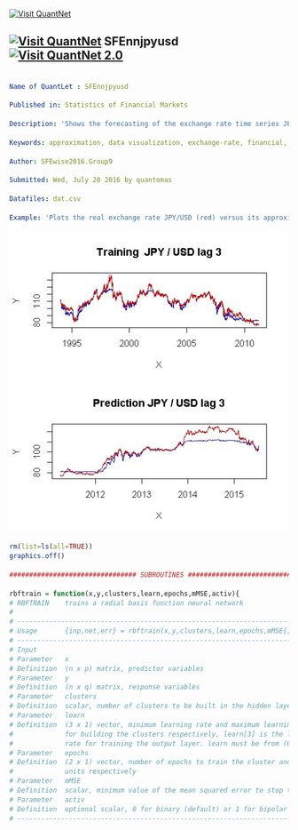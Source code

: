 
[<img src="https://github.com/QuantLet/Styleguide-and-Validation-procedure/blob/master/pictures/banner.png" alt="Visit QuantNet">](http://quantlet.de/index.php?p=info)

## [<img src="https://github.com/QuantLet/Styleguide-and-Validation-procedure/blob/master/pictures/qloqo.png" alt="Visit QuantNet">](http://quantlet.de/) **SFEnnjpyusd** [<img src="https://github.com/QuantLet/Styleguide-and-Validation-procedure/blob/master/pictures/QN2.png" width="60" alt="Visit QuantNet 2.0">](http://quantlet.de/d3/ia)

```yaml

Name of QuantLet : SFEnnjpyusd 

Published in: Statistics of Financial Markets

Description: 'Shows the forecasting of the exchange rate time series JPY/USD using RBF (radial basis function) neural networks considering 3 periods of time dependency. 80% of data is taken as training set and 20% as validation set.'

Keywords: approximation, data visualization, exchange-rate, financial, forecast, graphical representation, neural-network, plot, rbf, time-series, visualization

Author: SFEwise2016.Group9

Submitted: Wed, July 20 2016 by quantomas

Datafiles: dat.csv

Example: 'Plots the real exchange rate JPY/USD (red) versus its approximation through RBF neural network (blue): training set(above) and forecasts(below).'

```

![Picture1](picture.png)


```r
rm(list=ls(all=TRUE))
graphics.off()

################################ SUBROUTINES ################################

rbftrain = function(x,y,clusters,learn,epochs,mMSE,activ){
# RBFTRAIN    trains a radial basis function neural network
#
# ---------------------------------------------------------------------
# Usage       {inp,net,err} = rbftrain(x,y,clusters,learn,epochs,mMSE{,activ})
# ---------------------------------------------------------------------
# Input       
# Parameter   x
# Definition  (n x p) matrix, predictor variables
# Parameter   y
# Definition  (n x q) matrix, response variables
# Parameter   clusters
# Definition  scalar, number of clusters to be built in the hidden layer
# Parameter   learn
# Definition  (3 x 1) vector, minimum learning rate and maximum learning rate
#             for building the clusters respectively, learn[3] is the learning
#             rate for training the output layer. learn must be from (0,1)
# Parameter   epochs
# Definition  (2 x 1) vector, number of epochs to train the cluster and output
#             units respectively
# Parameter   mMSE
# Definition  scalar, minimum value of the mean squared error to stop the training
# Parameter   activ
# Definition  optional scalar, 0 for binary (default) or 1 for bipolar activation sigmoid function.
# ---------------------------------------------------------------------

